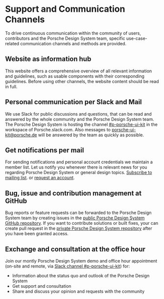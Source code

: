 # Support and Communication Channels
To drive continuous communication within the community of users, contributors and the Porsche Design System team, specific use-case-related communication channels and methods are provided.

## Website as information hub
This website offers a comprehensive overview of all relevant information and guidelines, such as usable components with their corresponding guidelines. Before using other channels, the website content should be read in full.

## Personal communication per Slack and Mail
We use Slack for public discussions and questions, that can be read and answered by the whole community and the Porsche Design System team. The Porsche Design System is hosting the channel [#p-porsche-ui-kit](https://porsche.slack.com/messages/CDNR2AEH2) in the workspace of Porsche.slack.com. Also messages to porsche-ui-kit@porsche.de will be answered by the team as quickly as possible.

## Get notifications per mail
For sending notifications and personal account credentials we maintain a member list. Let us notify you whenever there is relevant news for you regarding Porsche Design System or general design topics. [Subscribe to mailing list](http://eepurl.com/ghVSjH). or [request an account](http://eepurl.com/gnOIXD).

## Bug, issue and contribution management at GitHub
Bug reports or feature requests can be forwarded to the Porsche Design System team by creating issues in the [public Porsche Design System GitHub repository](https://github.com/porscheui/porsche-ui-contribution). If you want to contribute solutions or built fixes, your can create pull request in the [private Porsche Design System repository](https://github.com/porscheui/porsche-ui-kit) after you have been granted access.

## Exchange and consultation at the office hour
Join our montly Porsche Design System demo and office hour appointment (on-site and remote, via [Slack channel #p-porsche-ui-kit](https://porsche.slack.com/messages/CDNR2AEH2)) for:
* Information about the status quo and outlook of the Porsche Design System
* Get support and consultation
* Share and discuss your opinion and requests with the community
